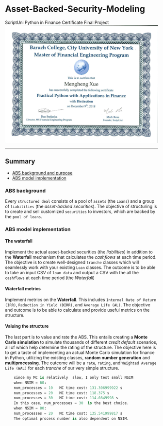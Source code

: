 # Asset-Backed-Security-Modeling
ScriptUni Python in Finance Certificate Final Project
![certificate](python_certificate.png)

----------------------

## Summary
* [ABS background and purpose](#abs-background-purpose)
* [ABS model implementation](#abs-implementation)

### ABS background
Every `structured deal` consists of a pool of `assets` (the `Loans`) and a group of `liabilities` (the *asset-backed securities*). The objective of structuring is to create and sell customized `securities` to investors, which are backed by the `pool of loans`.

### ABS model implementation

#### The waterfall 
Implement the actual asset-backed securities (the *liabilities*) in addition to the **Waterfall** mechanism that calculates the *cashflows* at each time period. The objective is to create well-designed `tranche` classes which will seamlessly work with your existing `Loan` classes. The outcome is to be able to take an input CSV of `loan data` and output a CSV with the all the `cashflows` at each time period (the *Waterfall*)


#### Waterfall metrics
Implement metrics on the **Waterfall**. This includes `Internal Rate of Return (IRR)`, `Reduction in Yield (DIRR)`, and `Average Life (AL)`. The objective and outcome is to be able to calculate and provide useful metrics on the structure.

#### Valuing the structure 
The last part is to value and rate the ABS. This entails creating a **Monte Carlo simulation** to simulate thousands of different *credit default* scenarios, all of which help determine the rating of the structure. The objective here is to get a taste of implementing an actual Monte Carlo simulation for finance in Python, utilizing the existing classes, **random number generation** and **multiprocessing**. The outcome will be a `rate`, `rating`, and `Weighted Average Life (WAL)` for each *tranche* of our very simple structure.

```Python
    since my MC is relatively  slow, I only test small NSIM 
    when NSIM = 60:
    num_processes = 10   MC time cost: 131.306999922 s
    num_processes = 20   MC time cost: 118.375 s  
    num_processes = 30   MC time cost: 114.0849998 s
    In this case, num_processes = 30  is the best choice.
    when NSIM = 80:
    num_processes = 20   MC time cost: 135.541999817 s
    The optimal process number is also dependent on NSIM. 
```






















